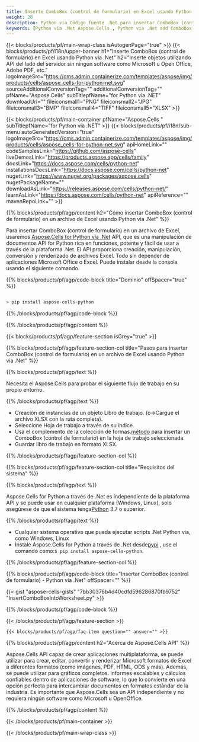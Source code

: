 ```yaml
---
title: Inserte ComboBox (control de formulario) en Excel usando Python via .Net
weight: 20
description: Python via Código fuente .Net para insertar ComboBox (control de formulario) en Excel.
keywords: [Python via .Net Aspose.Cells., Python via .Net add ComboBox into Excel., Python via .Net insert ComboBox into Excel., Python via .Net create ComboBox in Excel]
---
```

{{< blocks/products/pf/main-wrap-class isAutogenPage="true" >}}
{{< blocks/products/pf/i18n/upper-banner h1="Inserte ComboBox (control de formulario) en Excel usando Python via .Net" h2="Inserte objetos utilizando API del lado del servidor sin ningún software como Microsoft u Open Office, Adobe PDF, etc." logoImageSrc="https://cms.admin.containerize.com/templates/aspose/img/products/cells/aspose_cells-for-python-net.svg" sourceAdditionalConversionTag="" additionalConversionTag="" pfName="Aspose.Cells" subTitlepfName="for Python via .NET" downloadUrl="" fileiconsmall1="PNG" fileiconsmall2="JPG" fileiconsmall3="BMP" fileiconsmall4="TIFF" fileiconsmall5="XLSX" >}}

{{< blocks/products/pf/main-container pfName="Aspose.Cells " subTitlepfName="for Python via .NET" >}}
{{< blocks/products/pf/i18n/sub-menu autoGeneratedVersion="true" logoImageSrc="https://cms.admin.containerize.com/templates/aspose/img/products/cells/aspose_cells-for-python-net.svg" apiHomeLink="" codeSamplesLink="https://github.com/aspose-cells" liveDemosLink="https://products.aspose.app/cells/family" docsLink="https://docs.aspose.com/cells/python-net" installationsDocsLink="https://docs.aspose.com/cells/python-net" nugetLink="https://www.nuget.org/packages/aspose.cells" nugetPackageName="" downloadAsLink="https://releases.aspose.com/cells/python-net/" learnAsLink="https://docs.aspose.com/cells/python-net" apiReference="" mavenRepoLink="" >}}

{{% blocks/products/pf/agp/content h2="Cómo insertar ComboBox (control de formulario) en un archivo de Excel usando Python via .Net" %}}

 Para insertar ComboBox (control de formulario) en un archivo de Excel, usaremos
 [Aspose.Cells for Python vía .Net](https://pypi.org/project/aspose-cells-python/) 
 API, que es una manipulación de documentos API for Python rica en funciones, potente y fácil de usar a través de la plataforma .Net. El API proporciona creación, manipulación, conversión y renderizado de archivos Excel. Todo sin depender de aplicaciones Microsoft Office o Excel. Puede instalar desde la consola usando el siguiente comando.

{{% blocks/products/pf/agp/code-block title="Dominio" offSpacer="true" %}}

```cs

> pip install aspose-cells-python

```

{{% /blocks/products/pf/agp/code-block %}}

{{% /blocks/products/pf/agp/content %}}

{{< blocks/products/pf/agp/feature-section isGrey="true" >}}

{{% blocks/products/pf/agp/feature-section-col title="Pasos para insertar ComboBox (control de formulario) en un archivo de Excel usando Python via .Net" %}}

{{% blocks/products/pf/agp/text %}}

Necesita el Aspose.Cells para probar el siguiente flujo de trabajo en su propio entorno.

{{% /blocks/products/pf/agp/text %}}

+ Creación de instancias de un objeto Libro de trabajo. (o->Cargue el archivo XLSX con la ruta completa).
+ Seleccione Hoja de trabajo a través de su índice.
 + Usa el complemento de la colección de formas.[método](https://reference.aspose.com/cells/python-net/aspose.cells.drawing/shapecollection/add_combo_box/#int-int-int-int-int-int) para insertar un ComboBox (control de formulario) en la hoja de trabajo seleccionada.
+ Guardar libro de trabajo en formato XLSX.

{{% /blocks/products/pf/agp/feature-section-col %}}

{{% blocks/products/pf/agp/feature-section-col title="Requisitos del sistema" %}}

{{% blocks/products/pf/agp/text %}}

 Aspose.Cells for Python a través de .Net es independiente de la plataforma API y se puede usar en cualquier plataforma (Windows, Linux), solo asegúrese de que el sistema tenga[Python](https://www.python.org/downloads/) 3.7 o superior.
 
{{% /blocks/products/pf/agp/text %}}

-  Cualquier sistema operativo que pueda ejecutar scripts .Net Python via, como Windows, Linux
-  Instale Aspose.Cells for Python a través de .Net desde<a href="https://pypi.org/project/aspose-cells-python/">pypi</a> , use el comando como:<code>$ pip install aspose-cells-python</code>.

{{% /blocks/products/pf/agp/feature-section-col %}}

{{% blocks/products/pf/agp/code-block title="Insertar ComboBox (control de formulario) - Python via .Net" offSpacer="" %}}

{{< gist "aspose-cells-gists" "7bb30376b4d40cdfd596286870fb9752" "InsertComboBoxIntoWorksheet.py" >}}

{{% /blocks/products/pf/agp/code-block %}}

{{< /blocks/products/pf/agp/feature-section >}}

    {{< blocks/products/pf/agp/faq-item question="" answer="" >}}
 

<!-- aboutfile Starts -->

{{% blocks/products/pf/agp/content h2="Acerca de Aspose.Cells API" %}}

Aspose.Cells API capaz de crear aplicaciones multiplataforma, se puede utilizar para crear, editar, convertir y renderizar Microsoft formatos de Excel a diferentes formatos (como imágenes, PDF, HTML, ODS y más). Además, se puede utilizar para gráficos completos. informes escalables y cálculos confiables dentro de aplicaciones de software, lo que lo convierte en una opción perfecta para intercambiar documentos en formatos estándar de la industria. Es importante que Aspose.Cells sea un API independiente y no requiera ningún software como Microsoft u OpenOffice.

{{% /blocks/products/pf/agp/content %}}



<!-- aboutfile Ends -->
<!--
{{< blocks/products/pf/agp/other-supported-section title="Other Supported Splitting Formats" subTitle="Using C#, One can also split large file into chunks of many other file formats including." >}}

{{< blocks/products/pf/agp/other-supported-section-item href="https://products.aspose.com/cells/net/splitter/ods/" name="ODS" description="OpenDocument Spreadsheet File" >}}
{{< blocks/products/pf/agp/other-supported-section-item href="https://products.aspose.com/cells/net/splitter/xls/" name="XLS" description="Excel Binary Format" >}}
{{< blocks/products/pf/agp/other-supported-section-item href="https://products.aspose.com/cells/net/splitter/xlsb/" name="XLSB" description="Binary Excel Workbook File" >}}
{{< blocks/products/pf/agp/other-supported-section-item href="https://products.aspose.com/cells/net/splitter/xlsm/" name="XLSM" description="Spreadsheet File" >}}

{{< /blocks/products/pf/agp/other-supported-section >}}

-->

{{< /blocks/products/pf/main-container >}}
    
{{< /blocks/products/pf/main-wrap-class >}}
